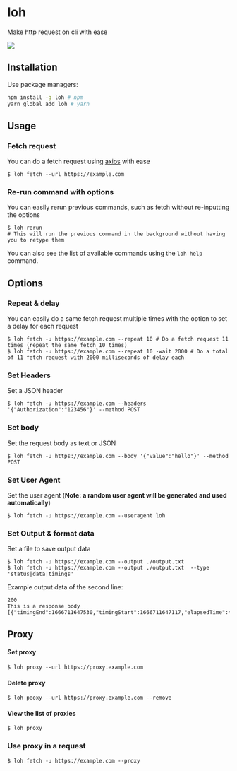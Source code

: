 # loh
Make http request on cli with ease

<a href="https://npmjs.com/loh"><img src="https://badge.fury.io/js/loh.svg"></a>
  
## Installation

Use package managers:
```bash
npm install -g loh # npm
yarn global add loh # yarn
```

## Usage

### Fetch request
You can do a fetch request using [axios](https://npmjs.com/axios) with ease
```
$ loh fetch --url https://example.com
```

### Re-run command with options
You can easily rerun previous commands, such as fetch without re-inputting the options 
```
$ loh rerun 
# This will run the previous command in the background without having you to retype them
```

You can also see the list of available commands using the `loh help` command.

## Options

### Repeat & delay
You can easily do a same fetch request multiple times with the option to set a delay for each request
```
$ loh fetch -u https://example.com --repeat 10 # Do a fetch request 11 times (repeat the same fetch 10 times)
$ loh fetch -u https://example.com --repeat 10 -wait 2000 # Do a total of 11 fetch request with 2000 milliseconds of delay each
```

### Set Headers
Set a JSON header 
```
$ loh fetch -u https://example.com --headers '{"Authorization":"123456"}' --method POST
```

### Set body
Set the request body as text or JSON 
```
$ loh fetch -u https://example.com --body '{"value":"hello"}' --method POST
```

### Set User Agent
Set the user agent (**Note: a random user agent will be generated and used automatically**)
```
$ loh fetch -u https://example.com --useragent loh
```

### Set Output & format data
Set a file to save output data
```
$ loh fetch -u https://example.com --output ./output.txt
$ loh fetch -u https://example.com --output ./output.txt  --type 'status|data|timings'
```
Example output data of the second line:
```
200
This is a response body
[{"timingEnd":1666711647530,"timingStart":1666711647117,"elapsedTime":413}]
```


## Proxy
#### Set proxy
```
$ loh proxy --url https://proxy.example.com
```
#### Delete proxy
```
$ loh peoxy --url https://proxy.example.com --remove
```
#### View the list of proxies
```
$ loh proxy
```
### Use proxy in a request
```
$ loh fetch -u https://example.com --proxy
```



